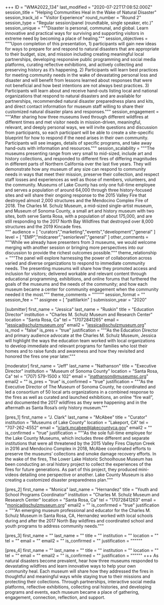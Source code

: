 +++
ID = "WMA2022_134"
last_modified = "2020-07-22T17:08:52.000Z"
session_title = "Helping Communities Heal in the Wake of Natural Disaster"
session_track_id = "Visitor Experience"
round_number = "Round 2"
session_type = "Regular session/panel (roundtable, single speaker, etc.)"
session_unique = """Disaster is personal, communal, and global. Learn innovative and practical ways for surviving and supporting visitors in extreme need by becoming a place of healing."""
session_objectives = """Upon completion of this presentation, 1) participants will gain new ideas for ways to prepare for and respond to natural disasters that are appropriate to their budget, size, and mission including creating meaningful local partnerships, developing responsive public programming and social media platforms, curating reflective exhibitions, and actively collecting and preserving history as it’s happening. 2) Participants will learn best practices for meeting community needs in the wake of devastating personal loss and disaster and will benefit from lessons learned about responses that were not beneficial and how best intentions are not always best practices.  3) Participants will learn about and receive hand-outs listing local and national organizations that respond to natural disasters and are available for partnerships, recommended natural disaster preparedness plans and kits, and direct contact information for museum staff willing to share their customized natural disaster plans and responses."""
session_engagement = """After sharing how three museums lived through different wildfires at different times and met visitor needs in mission-driven, meaningful, relevant, and deeply personal ways, we will invite questions and discussion from participants, so each participant will be able to create a site-specific blueprint for how to respond if the need arises in their own community. Participants will see images, details of specific programs, and take away hand-outs with information and resources."""
session_scalability = """The museums presenting range from very small to mid-sized, include art and history collections, and responded to different fires of differing magnitudes in different parts of Northern California over the last five years. They will demonstrate how any museum of any size can respond to community needs in ways that meet their mission, preserve their collection, and respect staff losses and experiences as well as those of members, volunteers, and the community. Museums of Lake County has only one full-time employee and serves a population of around 64,000 through three history-focused sites and will share their ongoing response to the 2015 Valley Fire that destroyed almost 2,000 structures and the Mendocino Complex Fire of 2018. The Charles M. Schulz Museum, a mid-sized single-artist museum, and Museum of Sonoma County, a small art and history museum with two sites, both serve Santa Rosa, with a population of about 175,000, and are still responding to the 2017 North Bay Wildfires that destroyed over 8,000 structures and the 2019 Kincade fires.  
"""
audience = [ "curators","marketing","events","development","general" ]
level = [ "EMP","midcareer","seniorlevel","general" ]
other_comments = """While we already have presenters from 3 museums, we would welcome merging with another session or bringing more perspectives into our discussion to provide the richest outcomes possible."""
theme_relationship = """The panel will explore harnessing the power of collaboration across varied and diverse organizations to respond to immediate community needs. The presenting museums will share how they promoted access and inclusion for visitors; delivered workable and relevant content through educational programming, exhibitions, and online forums that furthered the goals of the museums and the needs of the community; and how each museum became a center for community engagement when the community needed it the most."""
theme_comments = """"""
session_format = ""
session_fee = ""
assignee = [ "pattilarkin" ]
submission_year = "2020"

[submitter]
first_name = "Jessica"
last_name = "Ruskin"
title = "Education Director"
institution = "Charles M. Schulz Museum and Research Center"
location = "Santa Rosa, Ca"
tel = "17072841265"
email = "jessica@schulzmuseum.org"
email2 = "jessica@schulzmuseum.org"
is_mod = "false"
is_pres = "true"
justification = """As the Education Director and primary audience advocate at the Charles M. Schulz Museum, Jessica will highlight the ways the education team worked with local organizations to develop immediate and relevant programs for families who lost their homes and to raise funds and awareness and how they revisited and honored the fires one year later."""

[moderator]
first_name = "Jeff"
last_name = "Nathanson"
title = "Executive Director"
institution = "Museum of Sonoma County"
location = "Santa Rosa, Ca"
tel = "(707) 579-1500 x 102"
email = "jnathanson@museumsc.org"
email2 = ""
is_pres = "true"
is_confirmed = "true"
justification = """As the Executive Director of The Museum of Sonoma County, he coordinated and led a consortium of 50 local arts organizations in a combined response to the fires as well as curated and launched exhibitions, an online “fire wall”, and documented the 2017 wildfires as they were happening and in the aftermath as Santa Rosa’s only history museum."""

[pres_1]
first_name = "J. Clark"
last_name = "McAbee"
title = "Curator"
institution = "Museums of Lake County"
location = "Lakeport, CA"
tel = "707-262-4552"
email = "jclark.mcabee@lakecountyca.gov"
email2 = ""
is_confirmed = "true"
justification = """As the sole full-time employee for the Lake County Museums, which includes three different and separate institutions that were all threatened by the 2015 Valley Fires Clayton Creek in 2016 and Mendocino Complex in 2018, McAbee coordinated efforts to preserve the museums’ collections and smoke damage recovery efforts. In the wake of the fires, The Lower Lake Historic Schoolhouse Museum has been conducting an oral history project to collect the experiences of the fires for future generations. As part of this project, they produced mini-videos detailing one perspective or another. Lake County Museum is also creating a customized disaster preparedness plan."""

[pres_2]
first_name = "Monica"
last_name = "Hernandez"
title = "Youth and School Programs Coordinator"
institution = "Charles M. Schulz Museum and Research Center"
location = "Santa Rosa, Ca"
tel = "17072841263"
email = "monica@schulzmuseum.org"
email2 = ""
is_confirmed = "true"
justification = """An emerging museum professional and educator for the Charles M. Schulz Museum in Santa Rosa, CA, Hernandez worked with local schools during and after the 2017 North Bay wildfires and coordinated school and youth programs to address community needs."""

[pres_3]
first_name = ""
last_name = ""
title = ""
institution = ""
location = ""
tel = ""
email = ""
email2 = ""
is_confirmed = ""
justification = """"""

[pres_4]
first_name = ""
last_name = ""
title = ""
institution = ""
location = ""
tel = ""
email = ""
email2 = ""
is_confirmed = ""
justification = """"""
+++
As natural disasters become prevalent, hear how three museums responded to devastating wildfires and learn innovative ways to help your own community heal. Each museum will share how they addressed the fires in thoughtful and meaningful ways while staying true to their missions and protecting their collections. Through partnerships, interactive social media platforms, reflective exhibitions, collecting oral histories, and developing programs and events, each museum became a place of gathering, engagement, connection, reflection, and support.
